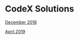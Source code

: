 # CodeX Solutions

[December 2018](https://github.com/The-SCRIPT-Group/CodeX/tree/master/December-2018)

[April 2019](https://github.com/The-SCRIPT-Group/CodeX/tree/master/April-2019)
